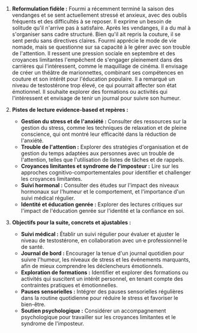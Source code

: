 1) **Reformulation fidèle :**
Fourmi a récemment terminé la saison des vendanges et se sent actuellement stressé et anxieux, avec des oublis fréquents et des difficultés à se reposer. Il exprime un besoin de solitude qu'il n'arrive pas à satisfaire. Après les vendanges, il a du mal à s'organiser sans cadre structuré. Bien qu'il ait repris la couture, il se sent perdu sans directives claires. Fourmi apprécie le mode de vie nomade, mais se questionne sur sa capacité à le gérer avec son trouble de l'attention. Il ressent une pression sociale en septembre et des croyances limitantes l'empêchent de s'engager pleinement dans des carrières qui l'intéressent, comme le maquillage de cinéma. Il envisage de créer un théâtre de marionnettes, combinant ses compétences en couture et son intérêt pour l'éducation populaire. Il a remarqué un niveau de testostérone trop élevé, ce qui pourrait affecter son état émotionnel. Il souhaite explorer des formations ou activités qui l'intéressent et envisage de tenir un journal pour suivre son humeur.

2) **Pistes de lecture evidence-based et repères :**
   - **Gestion du stress et de l'anxiété :** Consulter des ressources sur la gestion du stress, comme les techniques de relaxation et de pleine conscience, qui ont montré leur efficacité dans la réduction de l'anxiété.
   - **Trouble de l'attention :** Explorer des stratégies d'organisation et de gestion du temps adaptées aux personnes avec un trouble de l'attention, telles que l'utilisation de listes de tâches et de rappels.
   - **Croyances limitantes et syndrome de l'imposteur :** Lire sur les approches cognitivo-comportementales pour identifier et challenger les croyances limitantes.
   - **Suivi hormonal :** Consulter des études sur l'impact des niveaux hormonaux sur l'humeur et le comportement, et l'importance d'un suivi médical régulier.
   - **Identité et éducation genrée :** Explorer des lectures critiques sur l'impact de l'éducation genrée sur l'identité et la confiance en soi.

3) **Objectifs pour la suite, concrets et ajustables :**
   - **Suivi médical :** Établir un suivi régulier pour évaluer et ajuster le niveau de testostérone, en collaboration avec un·e professionnel·le de santé.
   - **Journal de bord :** Encourager la tenue d'un journal quotidien pour suivre l'humeur, les niveaux de stress et les événements marquants, afin de mieux comprendre les déclencheurs émotionnels.
   - **Exploration de formations :** Identifier et explorer des formations ou activités qui suscitent un intérêt personnel, en tenant compte des contraintes pratiques et émotionnelles.
   - **Pauses sensorielles :** Intégrer des pauses sensorielles régulières dans la routine quotidienne pour réduire le stress et favoriser le bien-être.
   - **Soutien psychologique :** Considérer un accompagnement psychologique pour travailler sur les croyances limitantes et le syndrome de l'imposteur.